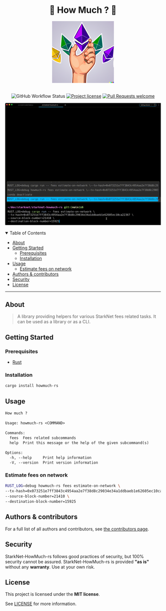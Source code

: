 <div align="center">
  <h1>🐺 How Much ? 🦀</h1>
  <img src="docs/images/logo.png" height="200">
  <br />
</div>

<div align="center">
<br />

![GitHub Workflow Status](https://img.shields.io/github/workflow/status/abdelhamidbakhta/starknet-howmuch-rs/test?style=flat-square&logo=github)
[![Project license](https://img.shields.io/github/license/abdelhamidbakhta/starknet-howmuch-rs.svg?style=flat-square)](LICENSE)
[![Pull Requests welcome](https://img.shields.io/badge/PRs-welcome-ff69b4.svg?style=flat-square)](https://github.com/abdelhamidbakhta/starknet-howmuch-rs/issues?q=is%3Aissue+is%3Aopen+label%3A%22help+wanted%22)

</div>

![](docs/images/demo.gif)

<details open="open">
<summary>Table of Contents</summary>

- [About](#about)
- [Getting Started](#getting-started)
  - [Prerequisites](#prerequisites)
  - [Installation](#installation)
- [Usage](#usage)
  - [Estimate fees on network](#estimate-fees-on-network)
- [Authors \& contributors](#authors--contributors)
- [Security](#security)
- [License](#license)

</details>

---

## About

> A library providing helpers for various StarkNet fees related tasks.
> It can be used as a library or as a CLI.

## Getting Started

### Prerequisites

- [Rust](https://www.rust-lang.org/tools/install)

### Installation

```bash
cargo install howmuch-rs
```

## Usage

```
How much ?

Usage: howmuch-rs <COMMAND>

Commands:
  fees  Fees related subcommands
  help  Print this message or the help of the given subcommand(s)

Options:
  -h, --help     Print help information
  -V, --version  Print version information
```

### Estimate fees on network

```bash
RUST_LOG=debug howmuch-rs fees estimate-on-network \
--tx-hash=0x073251e7ff3843c4954aa2e7f38d8c29034e34a1ddbaeb1e62605ec10ca22367 \
--source-block-number=21410 \
--destination-block-number=15925
```

## Authors & contributors

For a full list of all authors and contributors, see [the contributors page](https://github.com/abdelhamidbakhta/starknet-howmuch-rs/contributors).

## Security

StarkNet-HowMuch-rs follows good practices of security, but 100% security cannot be assured.
StarkNet-HowMuch-rs is provided **"as is"** without any **warranty**. Use at your own risk.


## License

This project is licensed under the **MIT license**.

See [LICENSE](LICENSE) for more information.
